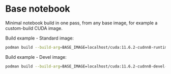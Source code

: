 # Base notebook

Minimal notebook build in one pass, from any base image, for example a custom-build CUDA image.

Build example - Standard image:

```bash
podman build --build-arg=BASE_IMAGE=localhost/cuda:11.6.2-cudnn8-runtime-centosstream9 -t s2i-minimal-notebook-cuda116:0.0.1 .
```

Build example - Devel image:

```bash
podman build --build-arg=BASE_IMAGE=localhost/cuda:11.6.2-cudnn8-devel-centosstream9 -t s2i-minimal-notebook-cuda116-devel:0.0.1 .
```
